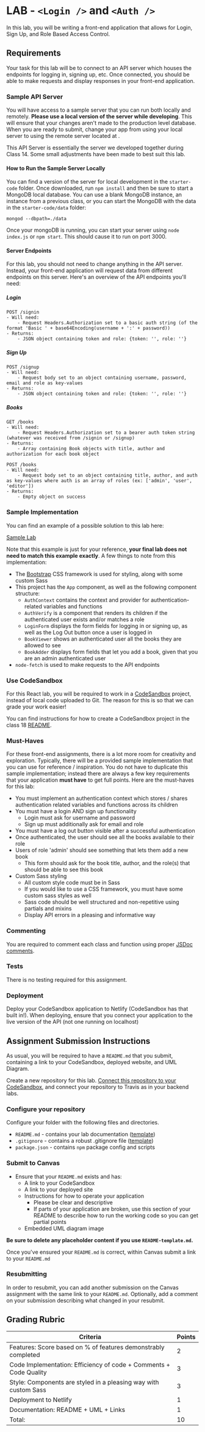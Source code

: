# LAB - `<Login />` and `<Auth />`

In this lab, you will be writing a front-end application that allows for Login, Sign Up, and Role Based Access Control.

## Requirements

Your task for this lab will be to connect to an API server which houses the endpoints for logging in, signing up, etc. Once connected, you should be able to make requests and display responses in your front-end application.

### Sample API Server

You will have access to a sample server that you can run both locally and remotely. **Please use a local version of the server while developing**. This will ensure that your changes aren't made to the production level database. When you are ready to submit, change your app from using your local server to using the remote server located at []().

This API Server is essentially the server we developed together during Class 14. Some small adjustments have been made to best suit this lab.

#### How to Run the Sample Server Locally

You can find a version of the server for local development in the `starter-code` folder. Once downloaded, run `npm install` and then be sure to start a MongoDB local database. You can use a blank MongoDB instance, an instance from a previous class, or you can start the MongoDB with the data in the `starter-code/data` folder:

```
mongod --dbpath=./data
```

Once your mongoDB is running, you can start your server using `node index.js` or `npm start`. This should cause it to run on port 3000.

#### Server Endpoints

For this lab, you should not need to change anything in the API server. Instead, your front-end application will request data from different endpoints on this server. Here's an overview of the API endpoints you'll need:

##### Login

```
POST /signin
- Will need:
    - Request Headers.Authorization set to a basic auth string (of the format 'Basic ' + base64Encoding(username + ':' + password))
- Returns:
    - JSON object containing token and role: {token: '', role: ''}
```

##### Sign Up

```
POST /signup
- Will need:
    - Request body set to an object containing username, password, email and role as key-values
- Returns:
    - JSON object containing token and role: {token: '', role: ''}
```

##### Books

```
GET /books
- Will need:
    - Request Headers.Authorization set to a bearer auth token string (whatever was received from /signin or /signup)
- Returns:
    - Array containing Book objects with title, author and authorization for each book object
```

```
POST /books
- Will need:
    - Request body set to an object containing title, author, and auth as key-values where auth is an array of roles (ex: ['admin', 'user', 'editor'])
- Returns:
    - Empty object on success
```

### Sample Implementation

You can find an example of a possible solution to this lab here:

[Sample Lab](https://js401n14-lab25.netlify.com/)

Note that this example is just for your reference, **your final lab does not need to match this example exactly**. A few things to note from this implementation:

-   The [Bootstrap](https://getbootstrap.com/) CSS framework is used for styling, along with some custom Sass
-   This project has the `App` component, as well as the following component structure:
    -   `AuthContext` contains the context and provider for authentication-related variables and functions
    -   `AuthVerify` is a component that renders its children if the authenticated user exists and/or matches a role
    -   `LoginForm` displays the form fields for logging in or signing up, as well as the Log Out button once a user is logged in
    -   `BookViewer` shows an authenticated user all the books they are allowed to see
    -   `BookAdder` displays form fields that let you add a book, given that you are an admin authenticated user
-   `node-fetch` is used to make requests to the API endpoints

### Use CodeSandbox

For this React lab, you will be required to work in a [CodeSandbox](https://codesandbox.io/) project, instead of local code uploaded to Git. The reason for this is so that we can grade your work easier!

You can find instructions for how to create a CodeSandbox project in the class 18 [README](../../class-18/README.md#CodeSandbox).

### Must-Haves

For these front-end assignments, there is a lot more room for creativity and exploration. Typically, there will be a provided sample implementation that you can use for reference / inspiration. You do not have to duplicate this sample implementation; instead there are always a few key requirements that your application **must have** to get full points. Here are the must-haves for this lab:

-   You must implement an authentication context which stores / shares authentication related variables and functions across its children
-   You must have a login AND sign up functionality
    -   Login must ask for username and password
    -   Sign up must additionally ask for email and role
-   You must have a log out button visible after a successful authentication
-   Once authenticated, the user should see all the books available to their role
-   Users of role 'admin' should see something that lets them add a new book
    -   This form should ask for the book title, author, and the role(s) that should be able to see this book
-   Custom Sass styling
    -   All custom style code must be in Sass
    -   If you would like to use a CSS framework, you must have some custom sass styles as well
    -   Sass code should be well structured and non-repetitive using partials and mixins
    -   Display API errors in a pleasing and informative way

### Commenting

You are required to comment each class and function using proper [JSDoc comments](https://devhints.io/jsdoc).

### Tests

There is no testing required for this assignment.

### Deployment

Deploy your CodeSandbox application to Netlify (CodeSandbox has that built in!). When deploying, ensure that you connect your application to the live version of the API (not one running on localhost)

## Assignment Submission Instructions

As usual, you will be required to have a `README.md` that you submit, containing a link to your CodeSandbox, deployed website, and UML Diagram.

Create a new repository for this lab. [Connect this repository to your CodeSandbox](https://codesandbox.io/docs/git), and connect your repository to Travis as in your backend labs.

### Configure your repository

Configure your folder with the following files and directories.

-   `README.md` - contains your lab documentation ([template](https://github.com/codefellows/seattle-javascript-401n14/blob/master/reference/submission-instructions/labs/README-template.md))
-   `.gitignore` - contains a robust .gitignore file ([template](https://github.com/codefellows/seattle-javascript-401n14/blob/master/configs/.gitignore))
-   `package.json` - contains `npm` package config and scripts

### Submit to Canvas

-   Ensure that your `README.md` exists and has:
    -   A link to your CodeSandbox
    -   A link to your deployed site
    -   Instructions for how to operate your application
        -   Please be clear and descriptive
        -   If parts of your application are broken, use this section of your README to describe how to run the working code so you can get partial points
    -   Embedded UML diagram image

**Be sure to delete any placeholder content if you use `README-template.md`.**

Once you've ensured your `README.md` is correct, within Canvas submit a link to your `README.md`

### Resubmitting

In order to resubmit, you can add another submission on the Canvas assignment with the same link to your `README.md`. Optionally, add a comment on your submission describing what changed in your resubmit.

## Grading Rubric

| Criteria                                                          | Points |
| ----------------------------------------------------------------- | ------ |
| Features: Score based on % of features demonstrably completed     | 2      |
| Code Implementation: Efficiency of code + Comments + Code Quality | 3      |
| Style: Components are styled in a pleasing way with custom Sass   | 3      |
| Deployment to Netlify                                             | 1      |
| Documentation: README + UML + Links                               | 1      |
| Total:                                                            | 10     |
